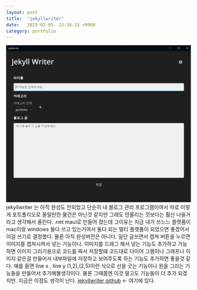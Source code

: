```yaml
---
layout: post
title:  "jekyllwriter"
date:   2025-02-05- 13:24:15 +0900
category: portfolio
---
```

![jekyllwriter](/img/2025-02-05/1.png)
jekyllwriter 는 아직 완성도 안되었고 단순히 내 블로그 관리 프로그램이여서 따로 이렇게 포트폴리오로 올릴만한 물건은 아닌것 같지만 그래도 안올리는 것보다는 훨신 나을거라고 생각해서 올린다.
.net maui로 만들어 졌는데 그이유는 지금 내가 쓰느느 플랫폼이 mac이랑 windows 둘다 쓰고 있는거여서 
둘다 되는 멀티 플랫폼이 되었으면 좋겠어서 이걸 쓰기로 결정했다. 
물론 아직 완성버전은 아니다. 일단 글쓰면서 캡쳐 버튼을 누르면 이미지를 캡쳐시켜서 넣는 기능이나.
이미지를 드래그 해서 넣는 기능도 추가하고 가능하면 이미지 그리기용으로 코드를 짜서 저장할떄 코드대로 다이어 그램이나 그래프나 이미지 같은걸 만들어서 내부파일에 저장하고 보여주도록 하는 기능도 추가하면 좋을것 같다.
예를 들면 <drawcode> line x , line y (1,2),(2,5)이런 식으로 선을 긋는 기능이나 원을 그리는 기능들을 만들어서 추가해볼생각이다.
물론 그때쯤엔 이것 말고도 기능들이 더 추가 되겠지만. 지금은 이정도 생각이 난다.
[jekyllwriter github](https://github.com/Mrochu/jekyllwriter) <- 여기에 있다.
